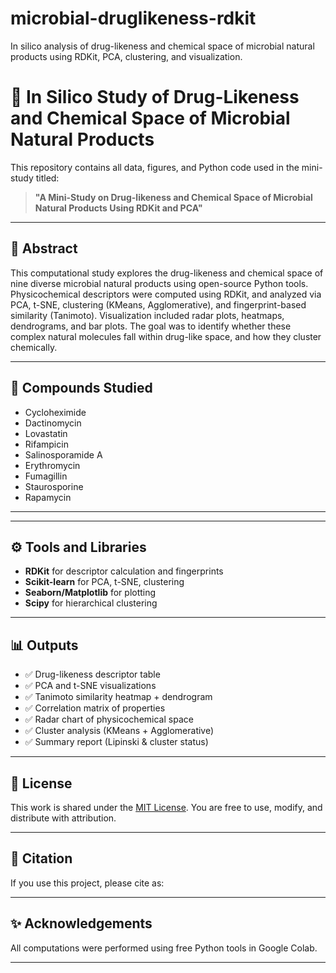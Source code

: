 # microbial-druglikeness-rdkit
In silico analysis of drug-likeness and chemical space of microbial natural products using RDKit, PCA, clustering, and visualization.
# 🧪 In Silico Study of Drug-Likeness and Chemical Space of Microbial Natural Products

This repository contains all data, figures, and Python code used in the mini-study titled:

> **"A Mini-Study on Drug-likeness and Chemical Space of Microbial Natural Products Using RDKit and PCA"**

---

## 📄 Abstract

This computational study explores the drug-likeness and chemical space of nine diverse microbial natural products using open-source Python tools. Physicochemical descriptors were computed using RDKit, and analyzed via PCA, t-SNE, clustering (KMeans, Agglomerative), and fingerprint-based similarity (Tanimoto). Visualization included radar plots, heatmaps, dendrograms, and bar plots. The goal was to identify whether these complex natural molecules fall within drug-like space, and how they cluster chemically.

---

## 🧬 Compounds Studied

- Cycloheximide  
- Dactinomycin  
- Lovastatin  
- Rifampicin  
- Salinosporamide A  
- Erythromycin  
- Fumagillin  
- Staurosporine  
- Rapamycin

---


---

## ⚙️ Tools and Libraries

- **RDKit** for descriptor calculation and fingerprints  
- **Scikit-learn** for PCA, t-SNE, clustering  
- **Seaborn/Matplotlib** for plotting  
- **Scipy** for hierarchical clustering  

---

## 📊 Outputs

- ✅ Drug-likeness descriptor table
- ✅ PCA and t-SNE visualizations
- ✅ Tanimoto similarity heatmap + dendrogram
- ✅ Correlation matrix of properties
- ✅ Radar chart of physicochemical space
- ✅ Cluster analysis (KMeans + Agglomerative)
- ✅ Summary report (Lipinski & cluster status)

---

## 📜 License

This work is shared under the [MIT License](LICENSE). You are free to use, modify, and distribute with attribution.

---

## 💬 Citation

If you use this project, please cite as:

> 
---

## ✨ Acknowledgements

All computations were performed using free Python tools in Google Colab.

---



